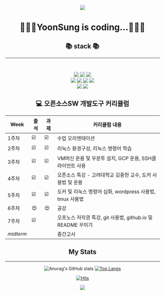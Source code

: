 
<div align="center"> 

<img src="https://capsule-render.vercel.app/api?type=waving&color=timeGradient&height=300&section=header&text=Yoonsung's%20github&fontSize=90" />
<h1 align = "center">🧑🏻‍💻YoonSung is coding...🧑🏻‍💻</h1>

<h2 align="center"><b>📚 stack 📚</b></h2>
<hr>
</br>
<p align="center">
<img src="https://img.shields.io/badge/python-3776AB?style=for-the-badge&logo=python&logoColor=white"/>
<img src="https://img.shields.io/badge/Java-007396?style=for-the-badge&logo=OpenJDK&logoColor=white"/>
<img src="https://img.shields.io/badge/C-A8B9CC?style=for-the-badge&logo=C&logoColor=white"/>
<br>
<img src="https://img.shields.io/badge/html5-E34F26?style=for-the-badge&logo=html5&logoColor=white">
<img src="https://img.shields.io/badge/css-1572B6?style=for-the-badge&logo=css3&logoColor=white">
<img src="https://img.shields.io/badge/javascript-F7DF1E?style=for-the-badge&logo=javascript&logoColor=black">
<img src="https://img.shields.io/badge/jquery-0769AD?style=for-the-badge&logo=jquery&logoColor=white">
<br>
<img src="https://img.shields.io/badge/springboot-6DB33F?style=for-the-badge&logo=springboot&logoColor=white">
<img src="https://img.shields.io/badge/bootstrap-7952B3?style=for-the-badge&logo=bootstrap&logoColor=white">
</p>

##  💻 오픈소스SW 개발도구 커리큘럼

| Week | 출석 | 과제 |커리큘럼 내용 |
| -------- | -- | -- |-------------- |
| 1주차   | ☑️ | ☑️ | 수업 오리엔테이션 |
| 2주차   | ☑️ | ☑️ | 리눅스 환경구성, 리눅스 명령어 학습 |
| 3주차   | ☑️ | ☑️ | VM머신 운용 및 우분투 설치, GCP 운용, SSH클라이언트 사용 |
| 4주차   | ☑️ | ☑️ | 오픈소스 특강 - 고려대학교 김중헌 교수, 도커 사용법 및 운용 |
| 5주차   | ☑️ | ☑️ | 도커 및 리눅스 명령어 심화, wordpress 사용법, tmux 사용법 |
| 6주차   |  😍 |  😍 | 공강 |
| 7주차   | ☑️ |  | 오프노스 저작권 특강, git 사용법, github.io 및 README 꾸미기 |
| _midterm_|  |  | 중간고사 |

<h2 align="center"><b>My Stats</b></h2>
<hr>

![Anurag's GitHub stats](https://github-readme-stats.vercel.app/api?username=myNameIsYoonSungJang&show_icons=true&theme=tokyonight)  [![Top Langs](https://github-readme-stats.vercel.app/api/top-langs/?username=myNameIsYoonSungJang&layout=compact)](https://github.com/anuraghazra/github-readme-stats)
  

[![Hits](https://hits.seeyoufarm.com/api/count/incr/badge.svg?url=https%3A%2F%2Fgithub.com%2FmyNameIsYoonSungJang&count_bg=%2300ABB3&title_bg=%233C4048&icon=staticman.svg&icon_color=%23E7E7E7&title=hits&edge_flat=false)](https://hits.seeyoufarm.com)



<img src="https://capsule-render.vercel.app/api?type=waving&color=timeGradient&height=300&section=footer"/>

<!--
**myNameIsJangYoonSung/myNameIsJangYoonSung** is a ✨ _special_ ✨ repository because its `README.md` (this file) appears on your GitHub profile.

Here are some ideas to get you started:

- 🔭 I’m currently working on ...
- 🌱 I’m currently learning ...
- 👯 I’m looking to collaborate on ...
- 🤔 I’m looking for help with ...
- 💬 Ask me about ...
- 📫 How to reach me: ...
- 😄 Pronouns: ...
- ⚡ Fun fact: ...
-->

</div>
